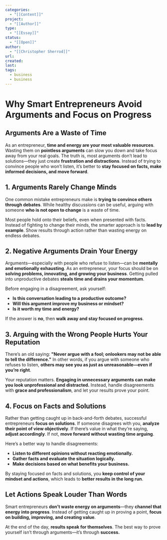 ```yaml
---
categories:
  - "[[Content]]"
project:
  - "[[Author]]"
type:
  - "[[Essay]]"
status:
  - "[[Open]]"
author:
  - "[[Christopher Sherrod]]"
url: 
created:
last:
tags:
  - business
  - business
---
```

# **Why Smart Entrepreneurs Avoid Arguments and Focus on Progress**  

## **Arguments Are a Waste of Time**  

As an entrepreneur, **time and energy are your most valuable resources**. Wasting them on **pointless arguments** can slow you down and take focus away from your real goals. The truth is, most arguments don’t lead to solutions—they just create **frustration and distractions**. Instead of trying to convince people who won’t listen, it’s better to **stay focused on facts, make informed decisions, and move forward**.  

## **1. Arguments Rarely Change Minds**  

One common mistake entrepreneurs make is **trying to convince others through debates**. While healthy discussions can be useful, arguing with someone **who is not open to change** is a waste of time.  

Most people hold onto their beliefs, even when presented with facts. Instead of fighting to change their minds, the smarter approach is to **lead by example**. Show results through action rather than wasting energy on endless debates.  

## **2. Negative Arguments Drain Your Energy**  

Arguments—especially with people who refuse to listen—can be **mentally and emotionally exhausting**. As an entrepreneur, your focus should be on **solving problems, innovating, and growing your business**. Getting pulled into unproductive debates **steals time and drains your momentum**.  

Before engaging in a disagreement, ask yourself:  

- **Is this conversation leading to a productive outcome?**  
- **Will this argument improve my business or mindset?**  
- **Is it worth my time and energy?**  

If the answer is **no**, then **walk away and stay focused on progress**.  

## **3. Arguing with the Wrong People Hurts Your Reputation**  

There’s an old saying: **"Never argue with a fool; onlookers may not be able to tell the difference."** In other words, if you argue with someone who refuses to listen, **others may see you as just as unreasonable—even if you’re right**.  

Your reputation matters. **Engaging in unnecessary arguments can make you look unprofessional and distracted.** Instead, handle disagreements with **grace and professionalism**, and let your results prove your point.  

## **4. Focus on Facts and Solutions**  

Rather than getting caught up in back-and-forth debates, successful entrepreneurs **focus on solutions**. If someone disagrees with you, **analyze their point of view objectively**. If there’s value in what they’re saying, **adjust accordingly**. If not, **move forward without wasting time arguing**.  

Here’s a better way to handle disagreements:  

- **Listen to different opinions without reacting emotionally.**  
- **Gather facts and evaluate the situation logically.**  
- **Make decisions based on what benefits your business.**  

By staying focused on facts and solutions, you **keep control of your mindset and actions**, which leads to **better results in the long run**.  

## **Let Actions Speak Louder Than Words**  

Smart entrepreneurs **don’t waste energy on arguments**—they **channel that energy into progress**. Instead of getting caught up in proving a point, **focus on building, improving, and creating value**.  

At the end of the day, **results speak for themselves**. The best way to prove yourself isn’t through arguments—it’s through **success.**